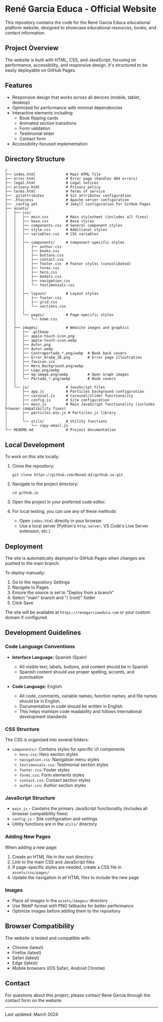 # René Garcia Educa - Official Website

This repository contains the code for the René Garcia Educa educational platform website, designed to showcase educational resources, books, and contact information.

## Project Overview

The website is built with HTML, CSS, and JavaScript, focusing on performance, accessibility, and responsive design. It's structured to be easily deployable on GitHub Pages.

## Features

- Responsive design that works across all devices (mobile, tablet, desktop)
- Optimized for performance with minimal dependencies
- Interactive elements including:
  - Book flipping cards
  - Animated section transitions
  - Form validation
  - Testimonial slider
  - Contact form
- Accessibility-focused implementation

## Directory Structure

```
/
├── index.html              # Main HTML file
├── error.html              # Error page (handles 404 errors)
├── legal.html              # Legal notices
├── privacy.html            # Privacy policy
├── terms.html              # Terms of service
├── .gitattributes          # Git attributes configuration
├── .htaccess               # Apache server configuration
├── _config.yml             # Jekyll configuration for GitHub Pages
├── assets/
│   ├── css/
│   │   ├── main.css        # Main stylesheet (includes all fixes)
│   │   ├── base.css        # Base styles
│   │   ├── components.css  # General component styles
│   │   ├── style.css       # Additional styles
│   │   ├── variables.css   # CSS variables
│   │   │
│   │   ├── components/     # Component-specific styles
│   │   │   ├── author.css
│   │   │   ├── books.css
│   │   │   ├── buttons.css
│   │   │   ├── contact.css
│   │   │   ├── footer.css  # Footer styles (consolidated)
│   │   │   ├── forms.css
│   │   │   ├── hero.css
│   │   │   ├── modals.css
│   │   │   ├── navigation.css
│   │   │   └── testimonials.css
│   │   │
│   │   ├── layout/         # Layout styles
│   │   │   ├── footer.css
│   │   │   ├── grid.css
│   │   │   └── sections.css
│   │   │
│   │   └── pages/          # Page-specific styles
│   │       └── home.css
│   │
│   ├── images/             # Website images and graphics
│   │   ├── .gitkeep
│   │   ├── apple-touch-icon.png
│   │   ├── apple-touch-icon.webp
│   │   ├── Autor.png
│   │   ├── Autor.webp
│   │   ├── Contraportada_*.png/webp  # Book back covers
│   │   ├── Error_Drake_3D.png        # Error page illustration
│   │   ├── favicon.ico
│   │   ├── Hero_Background.png/webp
│   │   ├── Logo.png/webp
│   │   ├── og-image.png/webp         # Open Graph images
│   │   └── Portada_*.png/webp        # Book covers
│   │
│   └── js/                 # JavaScript files
│       ├── app.js          # Particles background configuration
│       ├── carousel.js     # Carousel/slider functionality
│       ├── config.js       # Site configuration
│       ├── main.js         # Main JavaScript functionality (includes browser compatibility fixes)
│       ├── particles.min.js # Particles.js library
│       │
│       └── utils/          # Utility functions
│           └── copy-email.js
└── README.md               # Project documentation
```

## Local Development

To work on this site locally:

1. Clone the repository:
   ```
   git clone https://github.com/ReneG-AI/github.io.git
   ```

2. Navigate to the project directory:
   ```
   cd github.io
   ```

3. Open the project in your preferred code editor.

4. For local testing, you can use any of these methods:
   - Open `index.html` directly in your browser
   - Use a local server (Python's `http.server`, VS Code's Live Server extension, etc.)

## Deployment

The site is automatically deployed to GitHub Pages when changes are pushed to the main branch.

To deploy manually:

1. Go to the repository Settings
2. Navigate to Pages
3. Ensure the source is set to "Deploy from a branch"
4. Select "main" branch and "/ (root)" folder
5. Click Save

The site will be available at `https://renegarciaeduca.com` or your custom domain if configured.

## Development Guidelines

### Code Language Conventions

- **Interface Language:** Spanish (Spain)
  - All visible text, labels, buttons, and content should be in Spanish
  - Spanish content should use proper spelling, accents, and punctuation

- **Code Language:** English
  - All code, comments, variable names, function names, and file names should be in English
  - Documentation in code should be written in English
  - This helps maintain code readability and follows international development standards

### CSS Structure

The CSS is organized into several folders:

- `components/`: Contains styles for specific UI components
  - `hero.css`: Hero section styles
  - `navigation.css`: Navigation menu styles 
  - `testimonials.css`: Testimonial section styles
  - `footer.css`: Footer styles
  - `forms.css`: Form elements styles
  - `contact.css`: Contact section styles
  - `author.css`: Author section styles

### JavaScript Structure

- `main.js` - Contains the primary JavaScript functionality (includes all browser compatibility fixes)
- `config.js` - Site configuration and settings
- Utility functions are in the `utils/` directory

### Adding New Pages

When adding a new page:
1. Create an HTML file in the root directory
2. Link to the main CSS and JavaScript files
3. If page-specific styles are needed, create a CSS file in `assets/css/pages/`
4. Update the navigation in all HTML files to include the new page

### Images

- Place all images in the `assets/images/` directory
- Use WebP format with PNG fallbacks for better performance
- Optimize images before adding them to the repository

## Browser Compatibility

The website is tested and compatible with:
- Chrome (latest)
- Firefox (latest)
- Safari (latest)
- Edge (latest)
- Mobile browsers (iOS Safari, Android Chrome)

## Contact

For questions about this project, please contact René Garcia through the contact form on the website.

---

Last updated: March 2024

